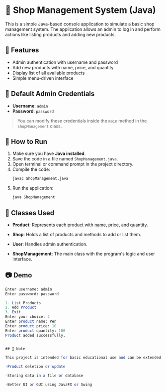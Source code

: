 # 🛒 Shop Management System (Java)

This is a simple Java-based console application to simulate a basic shop management system. The application allows an admin to log in and perform actions like listing products and adding new products.

## 📌 Features

- Admin authentication with username and password
- Add new products with name, price, and quantity
- Display list of all available products
- Simple menu-driven interface

## 🔐 Default Admin Credentials

- **Username**: `admin`
- **Password**: `password`

> You can modify these credentials inside the `main` method in the `ShopManagement` class.

## 🚀 How to Run

1. Make sure you have **Java installed**.
2. Save the code in a file named `ShopManagement.java`.
3. Open terminal or command prompt in the project directory.
4. Compile the code:
   ```bash
   javac ShopManagement.java

5. Run the application:
   ```bash
   java ShopManagement

## 📂 Classes Used

- **Product**: Represents each product with name, price, and quantity.

- **Shop**: Holds a list of products and methods to add or list them.

- **User**: Handles admin authentication.

- **ShopManagement**: The main class with the program's logic and user interface.

## 📷 Demo

   ```mathematica
   Enter username: admin
   Enter password: password

   1. List Products
   2. Add Product
   3. Exit
   Enter your choice: 2
   Enter product name: Pen
   Enter product price: 10
   Enter product quantity: 100
   Product added successfully.


## 📌 Note

This project is intended for basic educational use and can be extended to include more features like:

-Product deletion or update

-Storing data in a file or database

-Better UI or GUI using JavaFX or Swing